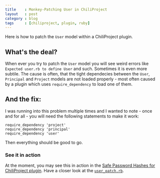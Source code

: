 ```yaml
---
title    : Monkey-Patching User in ChiliProject
layout   : post
category : blog
tags     : [chiliproject, plugin, ruby]
---
```


Here is how to patch the `User` model within a ChiliProject plugin.

## What's the deal?

When ever you try to patch the `User` model you will see weird errors like
`Expected user.rb to define User` and such. Sometimes it is even more subtile.
The cause is often, that the tight dependecies between the `User`, `Principal`
and `Project` models are not loaded properly - most often caused by a plugin
which uses `require_dependency` to load one of them.

## And the fix:

I was running into this problem multiple times and I wanted to note - once and
for all - you will need the following statements to make it work:

    require_dependency 'project'
    require_dependency 'principal'
    require_dependency 'user'

Then everything should be good to go.

### See it in action

At the moment, you may see this in action
in the [Safe Password Hashes for ChiliProject
plugin](https://github.com/schmidt/chiliproject_safe_password_hashes). Have a
closer look at the
[`user_patch.rb`](https://github.com/schmidt/chiliproject_safe_password_hashes/blob/master/lib/safe_password_hashes/patches/user_patch.rb#L1-L3).
